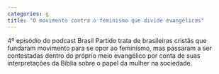```yaml
---
categories: g
title: "O movimento contra o feminismo que divide evangélicas"
---
```

4º episódio do podcast Brasil Partido trata de brasileiras cristãs que fundaram movimento para se opor ao feminismo, mas passaram a ser contestadas dentro do próprio meio evangélico por conta de suas interpretações da Bíblia sobre o papel da mulher na sociedade.